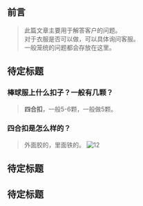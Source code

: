 ## 前言
> 此篇文章主要用于解答客户的问题。  
> 对于衣服是否可以做，可以具体询问客服。  
> 一般笼统的问题都会存放在这里。
## 待定标题
### 棒球服上什么扣子？一般有几颗？
> **四合扣**，一般5-6颗，一般做5颗。
### 四合扣是怎么样的？
> 外面胶的，里面铁的。
![12](/else/referenceDataImgs/棒球服四合扣.png)
## 待定标题
## 待定标题